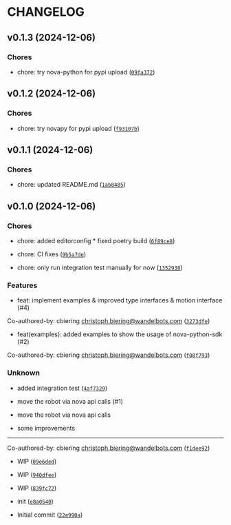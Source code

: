 # CHANGELOG


## v0.1.3 (2024-12-06)

### Chores

* chore: try nova-python for pypi upload ([`09fa372`](https://github.com/wandelbotsgmbh/nova-py/commit/09fa3726ac256d0a9e26dcaa4f1bbaa6da956101))


## v0.1.2 (2024-12-06)

### Chores

* chore: try novapy for pypi upload ([`f93107b`](https://github.com/wandelbotsgmbh/nova-py/commit/f93107b49a7cb1eb48ddb47cc936f5058bbaca36))


## v0.1.1 (2024-12-06)

### Chores

* chore: updated README.md ([`1ab8485`](https://github.com/wandelbotsgmbh/nova-py/commit/1ab8485d451bdf9cb55d3706a4d62cd916b25442))


## v0.1.0 (2024-12-06)

### Chores

* chore: added editorconfig * fixed poetry build ([`6f89ce8`](https://github.com/wandelbotsgmbh/nova-py/commit/6f89ce8ad9443a73b8198475b3ba50c4b69636f6))

* chore: CI fixes ([`9b5a7de`](https://github.com/wandelbotsgmbh/nova-py/commit/9b5a7de1cea2472cd1cbff909f49d63b8b519188))

* chore: only run integration test manually for now ([`1352938`](https://github.com/wandelbotsgmbh/nova-py/commit/1352938a619f2dc0e20f6a79a8c81d23e8a0356f))

### Features

* feat: implement examples & improved type interfaces & motion interface (#4)

Co-authored-by: cbiering <christoph.biering@wandelbots.com> ([`3273dfe`](https://github.com/wandelbotsgmbh/nova-py/commit/3273dfebc5b4463618120cef00f98a1f3b87ed01))

* feat(examples): added examples to show the usage of nova-python-sdk (#2)

Co-authored-by: cbiering <christoph.biering@wandelbots.com> ([`f08f793`](https://github.com/wandelbotsgmbh/nova-py/commit/f08f793df329cfd43465ebcf25ff4b49bdf864ff))

### Unknown

* added integration test ([`4af7329`](https://github.com/wandelbotsgmbh/nova-py/commit/4af7329fa8f3633eb7f6ab2214101c5ea021642c))

* move the robot via nova api calls (#1)

* move the robot via nova api calls

* some improvements

---------

Co-authored-by: cbiering <christoph.biering@wandelbots.com> ([`f1dee92`](https://github.com/wandelbotsgmbh/nova-py/commit/f1dee925636eb129b63b32cd1eaf358265af3c4a))

* WIP ([`09e6ded`](https://github.com/wandelbotsgmbh/nova-py/commit/09e6ded6595df91d64f9b7f2da53274e11567434))

* WIP ([`940dfee`](https://github.com/wandelbotsgmbh/nova-py/commit/940dfee59ba30e42a6c733b149977eb6969aeaa3))

* WIP ([`839fc72`](https://github.com/wandelbotsgmbh/nova-py/commit/839fc7247286d4cfbdbd8f31246ab28ad475010b))

* init ([`e8a0540`](https://github.com/wandelbotsgmbh/nova-py/commit/e8a0540dcc4ee41adc1f62d0d1ac2cd97ce6106a))

* Initial commit ([`22e990a`](https://github.com/wandelbotsgmbh/nova-py/commit/22e990ab445a0a07d2982a56dd550269ef663f7e))
